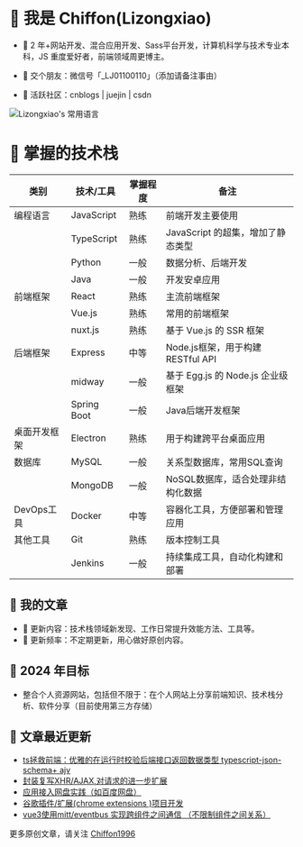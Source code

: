 # 🍰 我是 Chiffon(Lizongxiao)

- 🍎 2 年+网站开发、混合应用开发、Sass平台开发，计算机科学与技术专业本科，JS 重度爱好者，前端领域周更博主。

- 🍊 交个朋友：微信号「_LJ01100110」（添加请备注事由）

- 🍉 活跃社区：cnblogs | juejin | csdn


![Lizongxiao's 常用语言](https://github-readme-stats.vercel.app/api/top-langs/?username=Lizongxiao&layout=compact&hide_border=true&langs_count=10)

# 🔧 掌握的技术栈

| 类别       | 技术/工具                | 掌握程度   | 备注                                |
| ---------- | ----------------------- | -------- | ----------------------------------- |
| 编程语言   | JavaScript              | 熟练      | 前端开发主要使用                    |
|            | TypeScript               | 熟练      | JavaScript 的超集，增加了静态类型                  |
|            | Python                  | 一般      | 数据分析、后端开发                  |
|            | Java                    | 一般      | 开发安卓应用                  |
| 前端框架   | React                   | 熟练      | 主流前端框架                       |
|            | Vue.js                  | 熟练     | 常用的前端框架                |
|            | nuxt.js                  | 熟练     | 基于 Vue.js 的 SSR 框架          |
| 后端框架   | Express                 | 中等      | Node.js框架，用于构建RESTful API     |
|            | midway                   | 一般     | 基于 Egg.js 的 Node.js 企业级框架    |
|            | Spring Boot             | 一般      | Java后端开发框架                    |
| 桌面开发框架 | Electron               | 熟练      | 用于构建跨平台桌面应用              |
| 数据库     | MySQL                   | 一般      | 关系型数据库，常用SQL查询            |
|            | MongoDB                 | 一般     | NoSQL数据库，适合处理非结构化数据    |
| DevOps工具 | Docker                  | 中等      | 容器化工具，方便部署和管理应用        |
| 其他工具   | Git                     | 熟练      | 版本控制工具                        |
|            | Jenkins                 | 一般      | 持续集成工具，自动化构建和部署        |


## 🍯 我的文章
  - 🍓 更新内容：技术栈领域新发现、工作日常提升效能方法、工具等。
  - 🍓 更新频率：不定期更新，用心做好原创内容。

## 🎯 2024 年目标
- 整合个人资源网站，包括但不限于：在个人网站上分享前端知识、技术栈分析、软件分享（目前使用第三方存储）

## 💭 文章最近更新
- [ts拯救前端：优雅的在运行时校验后端接口返回数据类型 typescript-json-schema+ ajv](https://www.cnblogs.com/zhengzhijian/p/18219996)
- [封装复写XHR/AJAX,对请求的进一步扩展](https://www.cnblogs.com/zhengzhijian/p/17960813)
- [应用接入网盘实践（如百度网盘）](https://www.cnblogs.com/zhengzhijian/p/17888535.html)
- [谷歌插件/扩展(chrome extensions )项目开发](https://www.cnblogs.com/zhengzhijian/p/17662200.html)
- [vue3使用mitt/eventbus 实现跨组件之间通信 （不限制组件之间关系）](https://www.cnblogs.com/zhengzhijian/p/17662200.html)

更多原创文章，请关注 [Chiffon1996](https://home.cnblogs.com/u/zhengzhijian)  
